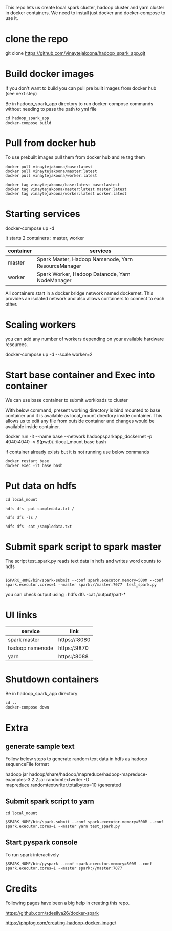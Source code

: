 
This repo lets us create local spark cluster, hadoop cluster and yarn cluster in docker containers. We need to install just docker and docker-compose to use it.

# clone the repo

git clone https://github.com/vinaytejakoona/hadoop_spark_app.git

# Build docker images

If you don't want to build you can pull pre built images from docker hub (see next step)

Be in hadoop_spark_app directory to run docker-compose commands without needing to pass the path to yml file

```
cd hadoop_spark_app
docker-compose build
```

# Pull from docker hub

To use prebuilt images pull them from docker hub and re tag them

```
docker pull vinaytejakoona/base:latest
docker pull vinaytejakoona/master:latest
docker pull vinaytejakoona/worker:latest

docker tag vinaytejakoona/base:latest base:lastest
docker tag vinaytejakoona/master:latest master:latest
docker tag vinaytejakoona/worker:latest worker:latest
```

# Starting services

docker-compose up -d

It starts 2 containers : master, worker

| container | services |
| ------    | ------   |
| master    | Spark Master, Hadoop Namenode, Yarn ResourceManager |
| worker    | Spark Worker, Hadoop Datanode, Yarn NodeManager     |

All containers start in a docker bridge network named dockernet. This provides an isolated network and also allows containers to connect to each other.

# Scaling workers

you can add any number of workers depending on your available hardware resources.

docker-compose up -d --scale worker=2

# Start base container and Exec into container

We can use base container to submit workloads to cluster

With below command, present working directory is bind mounted to base container and it is available as local_mount directory inside container. This allows us to edit any file from outside container and changes would be available inside container. 


docker run -it --name base --network hadoopsparkapp_dockernet -p 4040:4040 -v $(pwd)/.:/local_mount base bash

if container already exists but it is not running use below commands
```
docker restart base 
docker exec -it base bash
```
# Put data on hdfs

```
cd local_mount

hdfs dfs -put sampledata.txt /

hdfs dfs -ls /

hdfs dfs -cat /sampledata.txt
```

# Submit spark script to spark master

The script test_spark.py reads text data in hdfs and writes word counts to hdfs
```

$SPARK_HOME/bin/spark-submit --conf spark.executor.memory=500M --conf spark.executor.cores=1 --master spark://master:7077  test_spark.py
```

you can check output using  : hdfs dfs -cat /output/part-*


# UI links

| service | link |
| ------  | ------ |
| spark master    |  https://<master-container-ip>:8080 |
| hadoop namenode |  https:/<master-container-ip>:9870  |
| yarn            |  https:/<master-container-ip>:8088  |


# Shutdown containers

Be in hadoop_spark_app directory

```
cd ..  
docker-compose down

```
# Extra

## generate sample text 

Follow below steps to generate random text data in hdfs as hadoop sequenceFile format

hadoop jar hadoop/share/hadoop/mapreduce/hadoop-mapreduce-examples-3.2.2.jar randomtextwriter -D mapreduce.randomtextwriter.totalbytes=10 /generated

## Submit spark script to yarn 

```
cd local_mount

$SPARK_HOME/bin/spark-submit --conf spark.executor.memory=500M --conf spark.executor.cores=1 --master yarn test_spark.py
```

## Start pyspark console

To run spark interactively

```
$SPARK_HOME/bin/pyspark --conf spark.executor.memory=500M --conf spark.executor.cores=1 --master spark://master:7077
```

# Credits

Following pages have been a big help in creating this repo.

https://github.com/sdesilva26/docker-spark

https://phpfog.com/creating-hadoop-docker-image/

